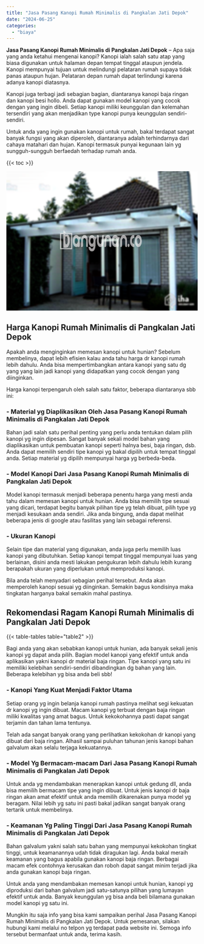 ```yaml
---
title: "Jasa Pasang Kanopi Rumah Minimalis di Pangkalan Jati Depok"
date: "2024-06-25"
categories: 
  - "biaya"
---
```


**Jasa Pasang Kanopi Rumah Minimalis di Pangkalan Jati Depok** – Apa saja yang anda ketahui mengenai kanopi? Kanopi ialah salah satu atap yang biasa digunakan untuk halaman depan tempat tinggal ataupun jendela. Kanopi mempunyai tujuan untuk melindungi pelataran rumah supaya tidak panas ataupun hujan. Pelataran depan rumah dapat terlindungi karena adanya kanopi diatasnya.

Kanopi juga terbagi jadi sebagian bagian, diantaranya kanopi baja ringan dan kanopi besi hollo. Anda dapat gunakan model kanopi yang cocok dengan yang ingin dibeli. Setiap kanopi miliki keunggulan dan kelemahan tersendiri yang akan menjadikan type kanopi punya keunggulan sendiri-sendiri.

Untuk anda yang ingin gunakan kanopi untuk rumah, bakal terdapat sangat banyak fungsi yang akan diperoleh, diantaranya adalah terhindarnya dari cahaya matahari dan hujan. Kanopi termasuk punyai kegunaan lain yg sungguh-sungguh berfaedah terhadap rumah anda.

{{< toc >}}

![Jasa Pasang Kanopi Rumah Minimalis di Pangkalan Jati Depok](/images/harga-kanopi-minimalis-36.png)

## Harga Kanopi Rumah Minimalis di Pangkalan Jati Depok

Apakah anda menginginkan memesan kanopi untuk hunian? Sebelum membelinya, dapat lebih efisien kalau anda tahu harga dr kanopi rumah lebih dahulu. Anda bisa mempertimbangkan antara kanopi yang satu dg yang yang lain jadi kanopi yang didapatkan yang cocok dengan yang diinginkan.

Harga kanopi terpengaruh oleh salah satu faktor, beberapa diantaranya sbb ini:

### \- Material yg Diaplikasikan Oleh Jasa Pasang Kanopi Rumah Minimalis di Pangkalan Jati Depok

Bahan jadi salah satu perihal penting yang perlu anda tentukan dalam pilih kanopi yg ingin dipesan. Sangat banyak sekali model bahan yang diaplikasikan untuk pembuatan kanopi seperti halnya besi, baja ringan, dsb. Anda dapat memilih sendiri tipe kanopi yg bakal dipilih untuk tempat tinggal anda. Setiap material yg dipilih mempunyai harga yg berbeda-beda.

### \- Model Kanopi Dari Jasa Pasang Kanopi Rumah Minimalis di Pangkalan Jati Depok

Model kanopi termasuk menjadi beberapa penentu harga yang mesti anda tahu dalam memesan kanopi untuk hunian. Anda bisa memilih tipe sesuai yang dicari, terdapat begitu banyak pilihan tipe yg telah dibuat, pilih type yg menjadi kesukaan anda sendiri. Jika anda bingung, anda dapat melihat beberapa jenis di google atau fasilitas yang lain sebagai referensi.

### \- Ukuran Kanopi

Selain tipe dan material yang digunakan, anda juga perlu memilih luas kanopi yang dibutuhkan. Setiap kanopi tempat tinggal mempunyai luas yang berlainan, disini anda mesti lakukan pengukuran lebih dahulu lebih kurang berapakah ukuran yang diperlukan untuk memproduksi kanopi.

Bila anda telah menyadari sebagian perihal tersebut. Anda akan memperoleh kanopi sesuai yg diinginkan. Semakin bagus kondisinya maka tingkatan harganya bakal semakin mahal pastinya.

## Rekomendasi Ragam Kanopi Rumah Minimalis di Pangkalan Jati Depok

{{< table-tables table="table2" >}}

Bagi anda yang akan sebabkan kanopi untuk hunian, ada banyak sekali jenis kanopi yg dapat anda pilih. Bagian model kanopi yang efektif untuk anda aplikasikan yakni kanopi dr material baja ringan. Tipe kanopi yang satu ini memiliki kelebihan sendiri-sendiri dibandingkan dg bahan yang lain. Beberapa kelebihan yg bisa anda beli sbb!

### \- Kanopi Yang Kuat Menjadi Faktor Utama

Setiap orang yg ingin belanja kanopi rumah pastinya melihat segi kekuatan dr kanopi yg ingin dibuat. Macam kanopi yg terbuat dengan baja ringan miliki kwalitas yang amat bagus. Untuk kekokohannya pasti dapat sangat terjamin dan tahan lama tentunya.

Telah ada sangat banyak orang yang perlihatkan kekokohan dr kanopi yang dibuat dari baja ringan. Alhasil sampai puluhan tahunan jenis kanopi bahan galvalum akan selalu terjaga kekuatannya.

### \- Model Yg Bermacam-macam Dari Jasa Pasang Kanopi Rumah Minimalis di Pangkalan Jati Depok

Untuk anda yg mendambakan menerapkan kanopi untuk gedung dll, anda bisa memilih bermacam tipe yang ingin dibuat. Untuk jenis kanopi dr baja ringan akan amat efektif untuk anda memilih dikarenakan punya model yg beragam. Nilai lebih yg satu ini pasti bakal jadikan sangat banyak orang tertarik untuk membelinya.

### \- Keamanan Yg Paling Tinggi Dari Jasa Pasang Kanopi Rumah Minimalis di Pangkalan Jati Depok

Bahan galvalum yakni salah satu bahan yang mempunyai kekokohan tingkat tinggi, untuk keamanannya udah tidak diragukan lagi. Anda bakal meraih keamanan yang bagus apabila gunakan kanopi baja ringan. Berbagai macam efek contohnya kerusakan dan roboh dapat sangat minim terjadi jika anda gunakan kanopi baja ringan.

Untuk anda yang mendambakan memesan kanopi untuk hunian, kanopi yg diproduksi dari bahan galvalum jadi satu-satunya pilihan yang lumayan efektif untuk anda. Banyak keunggulan yg bisa anda beli bilamana gunakan model kanopi yg satu ini.

Mungkin itu saja info yang bisa kami sampaikan perihal Jasa Pasang Kanopi Rumah Minimalis di Pangkalan Jati Depok. Untuk pemesanan, silakan hubungi kami melalui no telpon yg terdapat pada website ini. Semoga info tersebut bermanfaat untuk anda, terima kasih.
